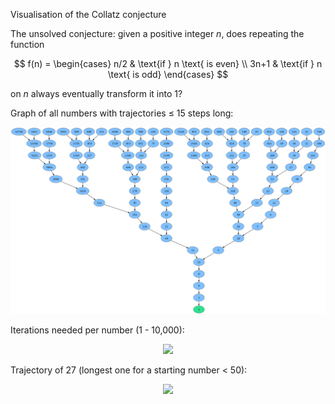 Visualisation of the Collatz conjecture

The unsolved conjecture: given a positive integer $n$, does repeating the function

$$
f(n) =
\begin{cases}
n/2 & \text{if } n \text{ is even} \\
3n+1 & \text{if } n \text{ is odd}
\end{cases}
$$

on $n$ always eventually transform it into 1?

Graph of all numbers with trajectories $\le$ 15 steps long:

<p align="center">
	<img src="trajectory_graph.png"/>
</p>

Iterations needed per number (1 - 10,000):

<p align="center">
	<img src="iters_per_num_up_to_10000.png"/>
</p>

Trajectory of 27 (longest one for a starting number < 50):

<p align="center">
	<img src="iters_for_27.png"/>
</p>
